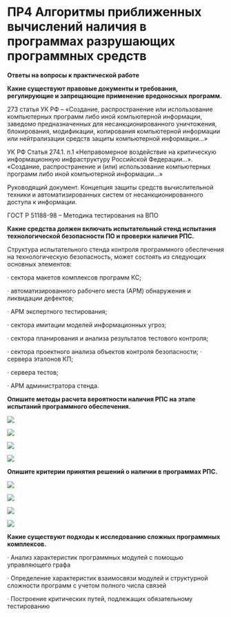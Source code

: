 # ПР4 Алгоритмы приближенных вычислений наличия в программах разрушающих программных средств

**Ответы на вопросы к практической работе**&#x20;

**Какие существуют правовые документы и требования, регулирующие и запрещающие применение вредоносных программ.**

273 статья УК РФ – «Создание, распространение или использование компьютерных программ либо иной компьютерной информации, заведомо предназначенных для несанкционированного уничтожения, блокирования, модификации, копирования компьютерной информации или нейтрализации средств защиты компьютерной информации…»

УК РФ Статья 274.1. п.1 «Неправомерное воздействие на критическую информационную инфраструктуру Российской Федерации…». «Создание, распространение и (или) использование компьютерных программ либо иной компьютерной информации…»

Руководящий документ. Концепция защиты средств вычислительной техники и автоматизированных систем от несанкционированного доступа к информации.

ГОСТ Р 51188-98 – Методика тестирования на ВПО

**Какие средства должен включать испытательный стенд испытания технологической безопасности ПО и проверки наличия РПС.**

Структура испытательного стенда контроля программного обеспечения на технологическую безопасность, может состоять из следующих основных элементов:

· сектора макетов комплексов программ КС;

· автоматизированного рабочего места (АРМ) обнаружения и ликвидации дефектов;

· АРМ экспертного тестирования;

· сектора имитации моделей информационных угроз;

· сектора планирования и анализа результатов тестового контроля;

· сектора проектного анализа объектов контроля безопасности; · сервера эталонов КП;

· сервера тестов;

· АРМ администратора стенда.

**Опишите методы расчета вероятности наличия РПС на этапе испытаний программного обеспечения.**

![](<../../../.gitbook/assets/image (34).png>)

![](<../../../.gitbook/assets/image (12).png>)

![](<../../../.gitbook/assets/image (14).png>)

![](<../../../.gitbook/assets/image (2) (1) (1).png>)

**Опишите критерии принятия решений о наличии в программах РПС.**

![](<../../../.gitbook/assets/image (10).png>)

![](<../../../.gitbook/assets/image (25).png>)

![](<../../../.gitbook/assets/image (20).png>)

![](<../../../.gitbook/assets/image (9) (1).png>)

**Какие существуют подходы к исследованию сложных программных комплексов.**

·        Анализ характеристик программных модулей с помощью управляющего графа

·        Определение характеристик взаимосвязи модулей и структурной сложности программ с учетом полного числа связей

·        Построение критических путей, подлежащих обязательному тестированию

